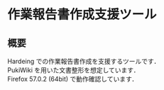 作業報告書作成支援ツール
====

## 概要
Hardeing での作業報告書作成を支援するツールです．  
PukiWiki を用いた文書整形を想定しています．  
Firefox 57.0.2 (64bit) で動作確認しています．
